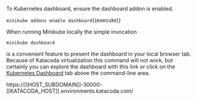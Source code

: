 To Kubernetes dashboard, ensure the dashboard addon is enabled.

`minikube addons enable dashboard`{{execute}}

When running Minikube locally the simple invocation

`minikube dashboard`

is a convenient feature to present the dashboard in your local browser tab. Because of Katacoda virtualization this command will not work, but certainly you can explore the dashboard with this link or click on the [Kubernetes Dashboard](https://[[HOST_SUBDOMAIN]]-30000-[[KATACODA_HOST]].environments.katacoda.com/) tab above the command-line area.

https://[[HOST_SUBDOMAIN]]-30000-[[KATACODA_HOST]].environments.katacoda.com/
